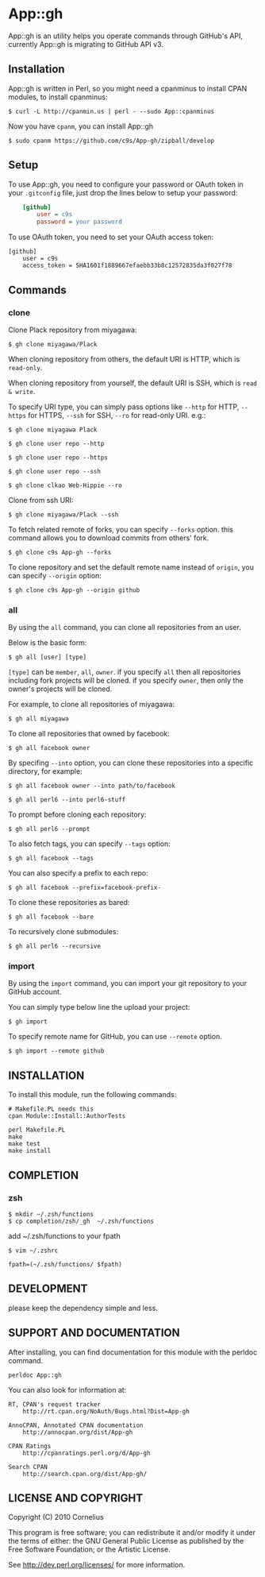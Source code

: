 # App::gh

App::gh is an utility helps you operate commands through
GitHub's API, currently App::gh is migrating to GitHub API v3.


## Installation

App::gh is written in Perl, so you might need a cpanminus to
install CPAN modules, to install cpanminus:

    $ curl -L http://cpanmin.us | perl - --sudo App::cpanminus

Now you have `cpanm`, you can install App::gh

    $ sudo cpanm https://github.com/c9s/App-gh/zipball/develop

## Setup

To use App::gh, you need to configure your password or OAuth
token in your `.gitconfig` file, just drop the lines below
to setup your password:

```ini
    [github]
        user = c9s
        password = your password
```

To use OAuth token, you need to set your OAuth access token:

    [github]
        user = c9s
        access_token = SHA1601f1889667efaebb33b8c12572835da3f027f78

## Commands

### clone

Clone Plack repository from miyagawa:

    $ gh clone miyagawa/Plack

When cloning repository from others, the default URI is 
HTTP, which is `read-only`.

When cloning repository from yourself, the default URI is 
SSH, which is `read & write`.

To specify URI type, you can simply pass options like 
`--http` for HTTP, `--https` for HTTPS, `--ssh` for SSH,
`--ro` for read-only URI.  e.g.:

    $ gh clone miyagawa Plack

    $ gh clone user repo --http

    $ gh clone user repo --https

    $ gh clone user repo --ssh

    $ gh clone clkao Web-Hippie --ro

Clone from ssh URI:

    $ gh clone miyagawa/Plack --ssh

To fetch related remote of forks, you can specify
`--forks` option. this command allows you to download 
commits from others' fork.

    $ gh clone c9s App-gh --forks

To clone repository and set the default remote name instead 
of `origin`, you can specify `--origin` option:

    $ gh clone c9s App-gh --origin github

### all

By using the `all` command, you can clone all repositories
from an user.

Below is the basic form:

    $ gh all [user] [type]

`[type]` can be `member`, `all`, `owner`. if you specify 
`all` then all repositories including fork projects will be 
cloned. if you specify `owner`, then only the owner's
projects will be cloned.

For example, to clone all repositories of miyagawa:

    $ gh all miyagawa

To clone all repositories that owned by facebook:

    $ gh all facebook owner

By specifing `--into` option, you can clone these 
repositories into a specific directory, for example:

    $ gh all facebook owner --into path/to/facebook

    $ gh all perl6 --into perl6-stuff

To prompt before cloning each repository:

    $ gh all perl6 --prompt

To also fetch tags, you can specify `--tags` option:

    $ gh all facebook --tags

You can also specify a prefix to each repo:

    $ gh all facebook --prefix=facebook-prefix-

To clone these repositories as bared:

    $ gh all facebook --bare

To recursively clone submodules:

    $ gh all perl6 --recursive


### import

By using the `import` command, you can import your git
repository to your GitHub account.

You can simply type below line the upload your project:

    $ gh import

To specify remote name for GitHub, you can use `--remote`
option.

    $ gh import --remote github



<!--
### fork

to fork project:

    $ gh fork clkao AnyMQ

to fork current project:

    $ cd clkao/AnyMQ
    $ gh fork

### network

to show fork network:

    $ cd App-gh/
    $ gh network
        c9s/App-gh - watchers(4) forks(1)
      foo/App-gh - watchers(1) forks(0)

### pull

Pull command behavior

    - Add remote for a fork
    - Fetch remote
    - Merge from fork branch if --merge option is specified.
    - Create a branch if --branch is specified.

First , switch path to your repository:

    $ cd App-gh/

Show up the network by running pull command with no arguments:

    $ gh pull
    ....

To pull from foo and add remote:

    $ gh pull foo
    $ git log foo/master   # to show changes

To pull from foo and merge changes:

    $ gh pull foo -m

To merge foo/feature1 to local/master

    $ gh pull foo feature1 -m

To merge changes from foo/master and create a tracked branch:

    $ gh pull foo --merge --branch
    $ gh pull foo -m -b


### Pull Requests: pullreq

To show pull requests of the project:

    $ cd tokuhirom/Amon
    $ gh pullreq list

    * Issue 1: Test - Cornelius (c9s)
      Diff: https://github.com/c9s/App-gh/pull/29.diff
      Body: Test
    * Issue 2: Test - Cornelius (c9s)
      Diff: https://github.com/c9s/App-gh/pull/29.diff
      Body: Test
      ...

And show the pull request

    $ cd gfx/p5-Text-Xslate
    $ gh pullreq show 3

If you want to send pull request about current branch:

    $ cd yappo/p5-AnySan
    $ git checkout -b experimental
    $ vi lib/AnySan.pm
    $ git commit -m "bug fix about ..."
    $ gh pullreq send

### update

Run (pull/push) repository changes from/to remotes, and `git remote update --prune`

    $ gh update

### issue

To show issues of the project:

    $ cd mattn/p5-Growl-Any
    $ gh issue list

And show the issue

    $ cd mattn/p5-Growl-GNTP
    $ gh issue show 3

If you want to create issue:

    $ cd mattn/p5-Growl-GNTP
    $ gh issue edit

Or edit issue

    $ gh issue edit 3

And comment to the issue

    $ gh issue comment 3

## COMMAND ALIAS

    "a"  => "all"
    "ci" => "commit"
    "fo" => "fork"
    "is" => "issue"
    "ne" => "network"
    "pr" => "pullreq"
    "pu" => "pull"
    "se" => "search"
    "up" => "update"
-->

## INSTALLATION

To install this module, run the following commands:

    # Makefile.PL needs this
    cpan Module::Install::AuthorTests

	perl Makefile.PL
	make
	make test
	make install

## COMPLETION

### zsh

    $ mkdir ~/.zsh/functions
    $ cp completion/zsh/_gh  ~/.zsh/functions

add ~/.zsh/functions to your fpath

    $ vim ~/.zshrc

    fpath=(~/.zsh/functions/ $fpath)

## DEVELOPMENT

please keep the dependency simple and less.

## SUPPORT AND DOCUMENTATION

After installing, you can find documentation for this module with the
perldoc command.

    perldoc App::gh

You can also look for information at:

    RT, CPAN's request tracker
        http://rt.cpan.org/NoAuth/Bugs.html?Dist=App-gh

    AnnoCPAN, Annotated CPAN documentation
        http://annocpan.org/dist/App-gh

    CPAN Ratings
        http://cpanratings.perl.org/d/App-gh

    Search CPAN
        http://search.cpan.org/dist/App-gh/


## LICENSE AND COPYRIGHT

Copyright (C) 2010 Cornelius

This program is free software; you can redistribute it and/or modify it
under the terms of either: the GNU General Public License as published
by the Free Software Foundation; or the Artistic License.

See http://dev.perl.org/licenses/ for more information.

